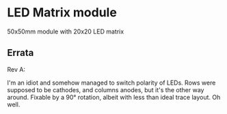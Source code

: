 # LED Matrix module

50x50mm module with 20x20 LED matrix

## Errata

Rev A:

I'm an idiot and somehow managed to switch polarity of LEDs. Rows were supposed to be cathodes, and columns anodes, but it's the other way around. Fixable by a 90° rotation, albeit with less than ideal trace layout. Oh well.
